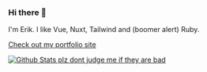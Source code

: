 ### Hi there 👋

I'm Erik. I like Vue, Nuxt, Tailwind and (boomer alert) Ruby.

[Check out my portfolio site](https://eriknygren.dev/)

[![Github Stats plz dont judge me if they are bad](https://github-readme-stats.vercel.app/api?username=eriknygren&count_private=true)](https://github.com/eriknygren)

<!--
**eriknygren/eriknygren** is a ✨ _special_ ✨ repository because its `README.md` (this file) appears on your GitHub profile.

Here are some ideas to get you started:

- 🔭 I’m currently working on ...
- 🌱 I’m currently learning ...
- 👯 I’m looking to collaborate on ...
- 🤔 I’m looking for help with ...
- 💬 Ask me about ...
- 📫 How to reach me: ...
- 😄 Pronouns: ...
- ⚡ Fun fact: ...
-->
